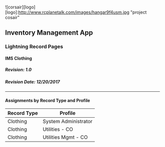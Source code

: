 ![corsair][logo]
[logo]:http://www.rcplanetalk.com/images/hangar9f4usm.jpg "project cosair"

## Inventory Management App
### Lightning Record Pages
#### IMS Clothing
##### Revision: 1.0
##### Revision Date: 12/20/2017
---
#### Assignments by Record Type and Profile
|Record Type | Profile |
| ------- | -------- |
| Clothing | System Administrator  |
| Clothing | Utilities - CO |
| Clothing | Utilities Mgmt - CO  |
